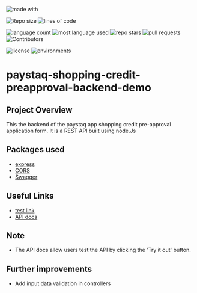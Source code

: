 ![made with](https://img.shields.io/badge/made%20with-NodeJS-success?style=for-the-badge)

![Repo size](https://img.shields.io/github/repo-size/Dewalade1/payquart-shopping-credit-preapproval-app-backend-demo?style=for-the-badge)
![lines of code](https://img.shields.io/tokei/lines/github/Dewalade1/payquart-shopping-credit-preapproval-app-backend-demo?style=for-the-badge)

![language count](https://img.shields.io/github/languages/count/Dewalade1/payquart-shopping-credit-preapproval-app-backend-demo?style=for-the-badge)
![most language used](https://img.shields.io/github/languages/top/Dewalade1/payquart-shopping-credit-preapproval-app-backend-demo?style=for-the-badge)
![repo stars](https://img.shields.io/github/stars/Dewalade1/payquart-shopping-credit-preapproval-app-backend-demo?style=for-the-badge)
![pull requests](https://img.shields.io/github/issues-pr/Dewalade1/payquart-shopping-credit-preapproval-app-backend-demo?style=for-the-badge)
![Contributors](https://img.shields.io/github/contributors/Dewalade1/payquart-shopping-credit-preapproval-app-backend-demo?style=for-the-badge)

![license](https://img.shields.io/github/license/Dewalade1/payquart-shopping-credit-preapproval-app-backend-demo?style=for-the-badge)
![environments](https://img.shields.io/badge/environments%20-2-yellowgreen?style=for-the-badge)





# paystaq-shopping-credit-preapproval-backend-demo

## Project Overview

This the backend of the paystaq app shopping credit pre-approval application form. It is a REST API built using node.Js

## Packages used

* [express](https://expressjs.com/)
* [CORS](https://expressjs.com/en/resources/middleware/cors.html)
* [Swagger](https://swagger.io/tools/swagger-ui/)

## Useful Links

* [test link](https://paystaq-shopping-credit-app.herokuapp.com/test/)
* [API docs](https://paystaq-shopping-credit-app.herokuapp.com/api-docs/)

## Note

* The API docs allow users test the API by clicking the 'Try it out' button.



## Further improvements

* Add input data validation in controllers

